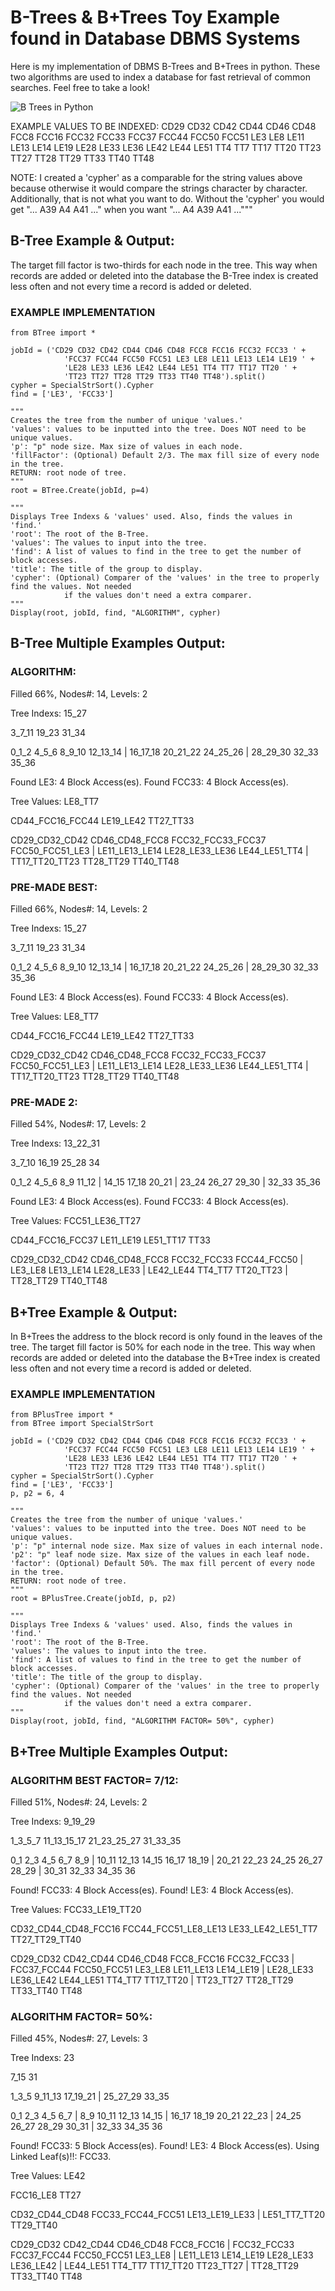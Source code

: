 # B-Trees & B+Trees Toy Example found in Database DBMS Systems

Here is my implementation of DBMS B-Trees and B+Trees in python. These two algorithms are used to index a database for fast retrieval of common searches. Feel free to take a look!

![B Trees in Python](/img/btreepython.png)

EXAMPLE VALUES TO BE INDEXED:
CD29 CD32 CD42 CD44 CD46 CD48 FCC8 FCC16 FCC32 FCC33 FCC37 FCC44 FCC50 FCC51 LE3 LE8 LE11 LE13 LE14 LE19 LE28 LE33 LE36 LE42 LE44 LE51 TT4 TT7 TT17 TT20 TT23 TT27 TT28 TT29 TT33 TT40 TT48

NOTE: I created a 'cypher' as a comparable for the string values above because otherwise it would compare the strings character by character. Additionally, that is not what you want to do. Without the 'cypher' you would get "... A39 A4 A41 ..." when you want "... A4 A39 A41 ..."""



## B-Tree Example & Output:

The target fill factor is two-thirds for each node in the tree. This way when records are added or deleted into the database the B-Tree index is created less often and not every time a record is added or deleted.

### EXAMPLE IMPLEMENTATION
```
from BTree import *

jobId = ('CD29 CD32 CD42 CD44 CD46 CD48 FCC8 FCC16 FCC32 FCC33 ' +
            'FCC37 FCC44 FCC50 FCC51 LE3 LE8 LE11 LE13 LE14 LE19 ' + 
            'LE28 LE33 LE36 LE42 LE44 LE51 TT4 TT7 TT17 TT20 ' + 
            'TT23 TT27 TT28 TT29 TT33 TT40 TT48').split()
cypher = SpecialStrSort().Cypher
find = ['LE3', 'FCC33']

"""
Creates the tree from the number of unique 'values.'
'values': values to be inputted into the tree. Does NOT need to be unique values.
'p': "p" node size. Max size of values in each node.
'fillFactor': (Optional) Default 2/3. The max fill size of every node in the tree.
RETURN: root node of tree.
"""
root = BTree.Create(jobId, p=4)

"""
Displays Tree Indexs & 'values' used. Also, finds the values in 'find.'
'root': The root of the B-Tree.
'values': The values to input into the tree.
'find': A list of values to find in the tree to get the number of block accesses.
'title': The title of the group to display.
'cypher': (Optional) Comparer of the 'values' in the tree to properly find the values. Not needed
            if the values don't need a extra comparer.
"""
Display(root, jobId, find, "ALGORITHM", cypher)
```


## B-Tree Multiple Examples Output:

### ALGORITHM:
Filled 66%, Nodes#: 14, Levels: 2

Tree Indexs:
15_27

3_7_11    19_23    31_34

0_1_2    4_5_6    8_9_10    12_13_14  |  16_17_18    20_21_22    24_25_26  |  28_29_30    32_33    35_36

Found LE3: 4 Block Access(es).
Found FCC33: 4 Block Access(es).

Tree Values:
LE8_TT7

CD44_FCC16_FCC44    LE19_LE42    TT27_TT33

CD29_CD32_CD42    CD46_CD48_FCC8    FCC32_FCC33_FCC37    FCC50_FCC51_LE3  |  LE11_LE13_LE14    LE28_LE33_LE36    LE44_LE51_TT4  |  TT17_TT20_TT23    TT28_TT29    TT40_TT48




### PRE-MADE BEST:
Filled 66%, Nodes#: 14, Levels: 2

Tree Indexs:
15_27

3_7_11    19_23    31_34

0_1_2    4_5_6    8_9_10    12_13_14  |  16_17_18    20_21_22    24_25_26  |  28_29_30    32_33    35_36

Found LE3: 4 Block Access(es).
Found FCC33: 4 Block Access(es).

Tree Values:
LE8_TT7

CD44_FCC16_FCC44    LE19_LE42    TT27_TT33

CD29_CD32_CD42    CD46_CD48_FCC8    FCC32_FCC33_FCC37    FCC50_FCC51_LE3  |  LE11_LE13_LE14    LE28_LE33_LE36    LE44_LE51_TT4  |  TT17_TT20_TT23    TT28_TT29    TT40_TT48




### PRE-MADE 2:
Filled 54%, Nodes#: 17, Levels: 2

Tree Indexs:
13_22_31

3_7_10    16_19    25_28    34

0_1_2    4_5_6    8_9    11_12  |  14_15    17_18    20_21  |  23_24    26_27    29_30  |  32_33    35_36

Found LE3: 4 Block Access(es).
Found FCC33: 4 Block Access(es).

Tree Values:
FCC51_LE36_TT27

CD44_FCC16_FCC37    LE11_LE19    LE51_TT17    TT33

CD29_CD32_CD42    CD46_CD48_FCC8    FCC32_FCC33    FCC44_FCC50  |  LE3_LE8    LE13_LE14    LE28_LE33  |  LE42_LE44    TT4_TT7    TT20_TT23  |  TT28_TT29    TT40_TT48



## B+Tree Example & Output:

In B+Trees the address to the block record is only found in the leaves of the tree. The target fill factor is 50% for each node in the tree. This way when records are added or deleted into the database the B+Tree index is created less often and not every time a record is added or deleted.

### EXAMPLE IMPLEMENTATION
```
from BPlusTree import *
from BTree import SpecialStrSort

jobId = ('CD29 CD32 CD42 CD44 CD46 CD48 FCC8 FCC16 FCC32 FCC33 ' +
            'FCC37 FCC44 FCC50 FCC51 LE3 LE8 LE11 LE13 LE14 LE19 ' + 
            'LE28 LE33 LE36 LE42 LE44 LE51 TT4 TT7 TT17 TT20 ' + 
            'TT23 TT27 TT28 TT29 TT33 TT40 TT48').split()
cypher = SpecialStrSort().Cypher
find = ['LE3', 'FCC33']
p, p2 = 6, 4

"""
Creates the tree from the number of unique 'values.'
'values': values to be inputted into the tree. Does NOT need to be unique values.
'p': "p" internal node size. Max size of values in each internal node.
'p2': "p" leaf node size. Max size of the values in each leaf node.
'factor': (Optional) Default 50%. The max fill percent of every node in the tree.
RETURN: root node of tree.
"""
root = BPlusTree.Create(jobId, p, p2)

"""
Displays Tree Indexs & 'values' used. Also, finds the values in 'find.'
'root': The root of the B-Tree.
'values': The values to input into the tree.
'find': A list of values to find in the tree to get the number of block accesses.
'title': The title of the group to display.
'cypher': (Optional) Comparer of the 'values' in the tree to properly find the values. Not needed
            if the values don't need a extra comparer.
"""
Display(root, jobId, find, "ALGORITHM FACTOR= 50%", cypher)
```


## B+Tree Multiple Examples Output:

### ALGORITHM BEST FACTOR= 7/12:
Filled 51%, Nodes#: 24, Levels: 2

Tree Indexs:
9_19_29

1_3_5_7    11_13_15_17    21_23_25_27    31_33_35

0_1    2_3    4_5    6_7    8_9  |  10_11    12_13    14_15    16_17    18_19  |  20_21    22_23    24_25    26_27    28_29  |  30_31    32_33    34_35    36

Found! FCC33: 4 Block Access(es).
Found! LE3: 4 Block Access(es).

Tree Values:
FCC33_LE19_TT20

CD32_CD44_CD48_FCC16    FCC44_FCC51_LE8_LE13    LE33_LE42_LE51_TT7    TT27_TT29_TT40

CD29_CD32    CD42_CD44    CD46_CD48    FCC8_FCC16    FCC32_FCC33  |  FCC37_FCC44    FCC50_FCC51    LE3_LE8    LE11_LE13    LE14_LE19  |  LE28_LE33    LE36_LE42    LE44_LE51    TT4_TT7    TT17_TT20  |  TT23_TT27    TT28_TT29    TT33_TT40    TT48




### ALGORITHM FACTOR= 50%: 
Filled 45%, Nodes#: 27, Levels: 3

Tree Indexs:
23

7_15    31

1_3_5    9_11_13    17_19_21  |  25_27_29    33_35

0_1    2_3    4_5    6_7  |  8_9    10_11    12_13    14_15  |  16_17    18_19    20_21    22_23  |  24_25    26_27    28_29    30_31  |  32_33    34_35    36

Found! FCC33: 5 Block Access(es).
Found! LE3: 4 Block Access(es). Using Linked Leaf(s)!!: FCC33.

Tree Values:
LE42

FCC16_LE8    TT27

CD32_CD44_CD48    FCC33_FCC44_FCC51    LE13_LE19_LE33  |  LE51_TT7_TT20    TT29_TT40

CD29_CD32    CD42_CD44    CD46_CD48    FCC8_FCC16  |  FCC32_FCC33    FCC37_FCC44    FCC50_FCC51    LE3_LE8  |  LE11_LE13    LE14_LE19    LE28_LE33    LE36_LE42  |  LE44_LE51    TT4_TT7    TT17_TT20    TT23_TT27  |  TT28_TT29    TT33_TT40    TT48
